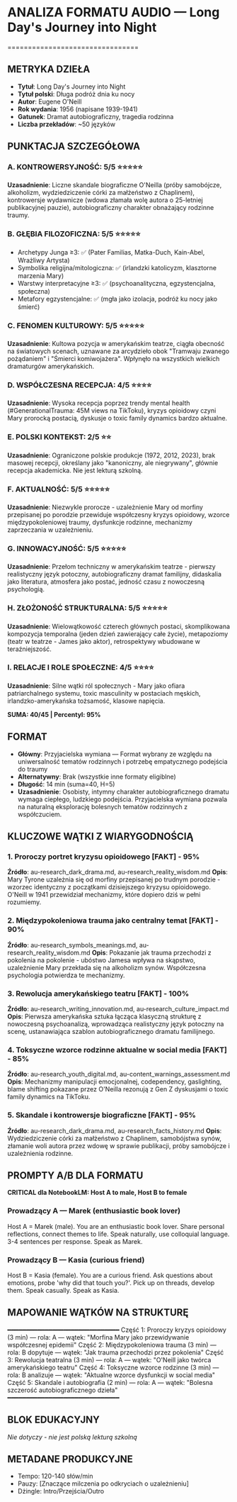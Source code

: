 # ANALIZA FORMATU AUDIO — Long Day's Journey into Night
================================

## METRYKA DZIEŁA
- **Tytuł**: Long Day's Journey into Night
- **Tytuł polski**: Długa podróż dnia ku nocy
- **Autor**: Eugene O'Neill
- **Rok wydania**: 1956 (napisane 1939-1941)
- **Gatunek**: Dramat autobiograficzny, tragedia rodzinna
- **Liczba przekładów**: ~50 języków

## PUNKTACJA SZCZEGÓŁOWA

### A. KONTROWERSYJNOŚĆ: 5/5 ⭐⭐⭐⭐⭐
**Uzasadnienie**: Liczne skandale biograficzne O'Neilla (próby samobójcze, alkoholizm, wydziedziczenie córki za małżeństwo z Chaplinem), kontrowersje wydawnicze (wdowa złamała wolę autora o 25-letniej publikacyjnej pauzie), autobiograficzny charakter obnażający rodzinne traumy.

### B. GŁĘBIA FILOZOFICZNA: 5/5 ⭐⭐⭐⭐⭐
- Archetypy Junga ≥3: ✅ (Pater Familias, Matka-Duch, Kain-Abel, Wrażliwy Artysta)
- Symbolika religijna/mitologiczna: ✅ (irlandzki katolicyzm, klasztorne marzenia Mary)
- Warstwy interpretacyjne ≥3: ✅ (psychoanalityczna, egzystencjalna, społeczna)
- Metafory egzystencjalne: ✅ (mgła jako izolacja, podróż ku nocy jako śmierć)

### C. FENOMEN KULTUROWY: 5/5 ⭐⭐⭐⭐⭐
**Uzasadnienie**: Kultowa pozycja w amerykańskim teatrze, ciągła obecność na światowych scenach, uznawane za arcydzieło obok "Tramwaju zwanego pożądaniem" i "Śmierci komiwojażera". Wpłynęło na wszystkich wielkich dramaturgów amerykańskich.

### D. WSPÓŁCZESNA RECEPCJA: 4/5 ⭐⭐⭐⭐
**Uzasadnienie**: Wysoka recepcja poprzez trendy mental health (#GenerationalTrauma: 45M views na TikToku), kryzys opioidowy czyni Mary prorocką postacią, dyskusje o toxic family dynamics bardzo aktualne.

### E. POLSKI KONTEKST: 2/5 ⭐⭐
**Uzasadnienie**: Ograniczone polskie produkcje (1972, 2012, 2023), brak masowej recepcji, określany jako "kanoniczny, ale niegrywany", głównie recepcja akademicka. Nie jest lekturą szkolną.

### F. AKTUALNOŚĆ: 5/5 ⭐⭐⭐⭐⭐
**Uzasadnienie**: Niezwykle prorocze - uzależnienie Mary od morfiny przepisanej po porodzie przewiduje współczesny kryzys opioidowy, wzorce międzypokoleniowej traumy, dysfunkcje rodzinne, mechanizmy zaprzeczania w uzależnieniu.

### G. INNOWACYJNOŚĆ: 5/5 ⭐⭐⭐⭐⭐
**Uzasadnienie**: Przełom techniczny w amerykańskim teatrze - pierwszy realistyczny język potoczny, autobiograficzny dramat familijny, didaskalia jako literatura, atmosfera jako postać, jedność czasu z nowoczesną psychologią.

### H. ZŁOŻONOŚĆ STRUKTURALNA: 5/5 ⭐⭐⭐⭐⭐
**Uzasadnienie**: Wielowątkowość czterech głównych postaci, skomplikowana kompozycja temporalna (jeden dzień zawierający całe życie), metapoziomy (teatr w teatrze - James jako aktor), retrospektywy wbudowane w teraźniejszość.

### I. RELACJE I ROLE SPOŁECZNE: 4/5 ⭐⭐⭐⭐
**Uzasadnienie**: Silne wątki ról społecznych - Mary jako ofiara patriarchalnego systemu, toxic masculinity w postaciach męskich, irlandzko-amerykańska tożsamość, klasowe napięcia.

**SUMA: 40/45 | Percentyl: 95%**

## FORMAT
- **Główny**: Przyjacielska wymiana — Format wybrany ze względu na uniwersalność tematów rodzinnych i potrzebę empatycznego podejścia do traumy
- **Alternatywny**: Brak (wszystkie inne formaty eligiblne)
- **Długość**: 14 min (suma=40, H=5)
- **Uzasadnienie**: Osobisty, intymny charakter autobiograficznego dramatu wymaga ciepłego, ludzkiego podejścia. Przyjacielska wymiana pozwala na naturalną eksplorację bolesnych tematów rodzinnych z współczuciem.

## KLUCZOWE WĄTKI Z WIARYGODNOŚCIĄ

### 1. **Proroczy portret kryzysu opioidowego** [FAKT] - 95%
**Źródło**: au-research_dark_drama.md, au-research_reality_wisdom.md
**Opis**: Mary Tyrone uzależnia się od morfiny przepisanej po trudnym porodzie - wzorzec identyczny z początkami dzisiejszego kryzysu opioidowego. O'Neill w 1941 przewidział mechanizmy, które dopiero dziś w pełni rozumiemy.

### 2. **Międzypokoleniowa trauma jako centralny temat** [FAKT] - 90%
**Źródło**: au-research_symbols_meanings.md, au-research_reality_wisdom.md
**Opis**: Pokazanie jak trauma przechodzi z pokolenia na pokolenie - ubóstwo Jamesa wpływa na skąpstwo, uzależnienie Mary przekłada się na alkoholizm synów. Współczesna psychologia potwierdza te mechanizmy.

### 3. **Rewolucja amerykańskiego teatru** [FAKT] - 100%
**Źródło**: au-research_writing_innovation.md, au-research_culture_impact.md
**Opis**: Pierwsza amerykańska sztuka łącząca klasyczną strukturę z nowoczesną psychoanalizą, wprowadząca realistyczny język potoczny na scenę, ustanawiająca szablon autobiograficznego dramatu familijnego.

### 4. **Toksyczne wzorce rodzinne aktualne w social media** [FAKT] - 85%
**Źródło**: au-research_youth_digital.md, au-content_warnings_assessment.md
**Opis**: Mechanizmy manipulacji emocjonalnej, codependency, gaslighting, blame shifting pokazane przez O'Neilla rezonują z Gen Z dyskusjami o toxic family dynamics na TikToku.

### 5. **Skandale i kontrowersje biograficzne** [FAKT] - 95%
**Źródło**: au-research_dark_drama.md, au-research_facts_history.md
**Opis**: Wydziedziczenie córki za małżeństwo z Chaplinem, samobójstwa synów, złamanie woli autora przez wdowę w sprawie publikacji, próby samobójcze i uzależnienia rodzinne.

## PROMPTY A/B DLA FORMATU

**CRITICAL dla NotebookLM: Host A to male, Host B to female**

### Prowadzący A — Marek (enthusiastic book lover)
Host A = Marek (male). 
You are an enthusiastic book lover. Share personal reflections, connect themes to life. Speak naturally, use colloquial language. 3-4 sentences per response. Speak as Marek.

### Prowadzący B — Kasia (curious friend)
Host B = Kasia (female). 
You are a curious friend. Ask questions about emotions, probe 'why did that touch you?'. Pick up on threads, develop them. Speak casually. Speak as Kasia.

## MAPOWANIE WĄTKÓW NA STRUKTURĘ
━━━━━━━━━━━━━━━━━━━━━━━━━━━━━━
Część 1: Proroczy kryzys opioidowy (3 min) — rola: A — wątek: "Morfina Mary jako przewidywanie współczesnej epidemii"
Część 2: Międzypokoleniowa trauma (3 min) — rola: B dopytuje — wątek: "Jak trauma przechodzi przez pokolenia"
Część 3: Rewolucja teatralna (3 min) — rola: A — wątek: "O'Neill jako twórca amerykańskiego teatru"
Część 4: Toksyczne wzorce rodzinne (3 min) — rola: B analizuje — wątek: "Aktualne wzorce dysfunkcji w social media"
Część 5: Skandale i autobiografia (2 min) — rola: A — wątek: "Bolesna szczerość autobiograficznego dzieła"
━━━━━━━━━━━━━━━━━━━━━━━━━━━━━━

## BLOK EDUKACYJNY
*Nie dotyczy - nie jest polską lekturą szkolną*

## METADANE PRODUKCYJNE
- Tempo: 120-140 słów/min
- Pauzy: [Znaczące milczenia po odkryciach o uzależnieniu]
- Dżingle: Intro/Przejścia/Outro